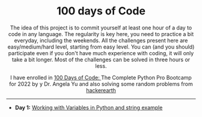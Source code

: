 <h1 align="center"> 100 days of Code </h1>
<p align="center">The idea of this project is to commit yourself at least one hour of a day to code in any language. The regularity is key here, you need to practice a bit everyday, including the weekends. All the challenges present here are easy/medium/hard level, starting from easy level. You can (and you should) participate even if you don't have much experience with coding, it will only take a bit longer. Most of the challenges can be solved in three hours or less. </p>
<p align ="center"> I have enrolled in <a href ="https://www.udemy.com/course/100-days-of-code/"> 100 Days of Code: </a>The Complete Python Pro Bootcamp for 2022 by y Dr. Angela Yu and also solving some random problems from
  <a href="https://www.hackerearth.com/practice/"> hackerearth </a> </p>

---

* <p><b>Day 1:</b>  <a href="https://github.com/shrutisaxena51/100daysofcode/tree/main/Day1"> Working with Variables in Python and string example
